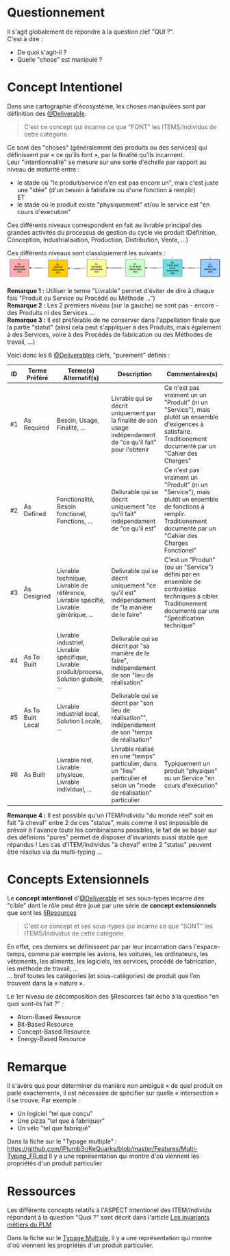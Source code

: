 Questionnement
==
Il s'agit globalement de répondre à la question clef "QUI ?".   
C'est à dire :
* De quoi s'agit-il ? 
* Quelle "chose" est manipulé ?

Concept Intentionel
==
Dans une cartographie d'écosystème, les choses manipulées sont par définition des <a href="https://github.com/iPlumb3r/EcosystemMapping/blob/master/1_Semantic/Conceptionary/%40Deliverable.md">@Deliverable</a>.

> C'est ce concept qui incarne ce que "FONT" les ITEMS/Individus de cette catégorie.

Ce sont des "choses" (généralement des produits ou des services) qui définissent par « ce qu’ils font », par la finalité qu’ils incarnent.   
Leur "intentionnalité" se mesure sur une sorte d'échelle par rapport au niveau de maturité entre :
* le stade où "le produit/service n'en est pas encore un", mais c'est juste une "idée" (d'un besoin à fatisfaire ou d'une fonction à remplir)   
ET
* le stade où le produit existe "physiquement" et/ou le service est "en cours d'execution"

Ces différents niveaux correspondent en fait au livrable principal des grandes activités du processus de gestion du cycle vie produit (Définition, Conception, Industrialisation, Production, Distribution, Vente, …)

Ces différents niveaux sont classiquement les suivants :
![Ladder](https://github.com/iPlumb3r/EcosystemMapping/blob/master/images/Intention_Ladder_2020-05_19.png)

__Remarque 1 :__ Utiliser le terme "Livrable" permet d'éviter de dire à chaque fois "Produit ou Service ou Procédé ou Méthode ...")   
__Remarque 2 :__ Les 2 premiers niveau (sur la gauche) ne sont pas - encore - des Produits ni des Services ...     
__Remarque 3 :__ Il est préférable de ne conserver dans l'appellation finale que la partie "statut" (ainsi cela peut s'appliquer à des Produits, mais également à des Services, voire à des Procédés de fabrication ou des Méthodes de travail, ...)   

Voici donc les 6 <a href="https://github.com/iPlumb3r/EcosystemMapping/blob/master/1_Semantic/Conceptionary/%40Deliverable.md">@Deliverables</a> clefs, "purement" définis :   

<table>
    <thead>
        <tr>
            <th>ID</th>
            <th>Terme Préféré</th>
            <th>Terme(s) Alternatif(s)</th>
            <th>Description</th>
            <th>Commentaires(s)</th>
        </tr>
    </thead>
    <tbody>
        <tr>
            <td>#1</td>
            <td>As Required</td>
             <td>Besoin, Usage, Finalité, ...</td>
            <td>Livrable qui se décrit uniquement par la finalité de son usage indépendament de "ce qu'il fait" pour l'obtenir</td>
            <td>Ce n'est pas vraiment un un "Produit" (ni un "Service"), mais plutôt un ensemble d'exigences à satisfaire. Traditionement documenté par un "Cahier des Charges"</td>
        </tr>
        <tr>
            <td>#2</td>
            <td>As Defined</td>
             <td>Fonctionalité, Besoin fonctionel, Fonctions, ...</td>
            <td>Delivrable qui se décrit uniquement "ce qu'il fait" indépendament de "ce qu'il est"</td>
            <td>Ce n'est pas vraiment un "Produit" (ni un "Service"), mais plutôt un ensemble de fonctions à remplir. Traditionement documenté par un "Cahier des Charges Fonctionel"</td>
        </tr>
        <tr>
            <td>#3</td>
            <td>As Designed</td>
             <td>Livrable technique, Livrable de référence, Livrable spécifié, Livrable générique, ...</td>
            <td>Delivrable qui se décrit uniquement "ce qu'il est" indépendament de "la manière de le faire"</td>
            <td>C'est un "Produit" (ou un "Service") défini par en ensemble de contraintes techniques à cibler. Traditionement documenté par une "Spécification technique"</td>
        </tr>
        <tr>
            <td>#4</td>
            <td>As To Built</td>
             <td>Livrable industriel, Livrable spécifique, Livrable produit/process, Solution globale, ...</td>
            <td>Delivrable qui se décrit par "sa manière de le faire", indépendament de son "lieu de réalisation"</td>
            <td></td>
        </tr>
        <tr>
            <td>#5</td>
            <td>As To Built Local</td>
             <td>Livrable industriel local, Solution Locale, ...</td>
            <td>Delivrable qui se décrit par "son lieu de réalisation"", indépendament de son "temps de réalisation"</td>
            <td></td>
        </tr>
        <tr>
            <td>#6</td>
            <td>As Built</td>
             <td>Livrable réel, Livrable physique, Livrable individual, ...</td>
            <td>Livrable réalisé en une "temps" particulier, dans un "lieu" particulier et selon un "mode de réalisation"  particulier</td>
            <td>Typiquement un produit "physique" ou un Service "en cours d'exécution"</td>
        </tr>
    </tbody>
</table>

__Remarque 4 :__ Il est possible qu'un ITEM/Individu "du monde réel" soit en fait "à cheval" entre 2 de ces "status", mais comme il est impossible de prévoir à l'avance toute les combinaisons possibles, le fait de se baser sur des définions "pures" permet de disposer d'invariants aussi stable que répandus ! Les cas d'ITEM/Individus "à cheval" entre 2 "status" peuvent être résolus via du multi-typing ...

Concepts Extensionnels
==
Le __concept intentionel__ d'<a href="https://github.com/iPlumb3r/EcosystemMapping/blob/master/1_Semantic/Conceptionary/%40Deliverable.md">@Deliverable</a> et ses sous-types incarne des "cible" dont le rôle peut être joué par une série de __concept extensionnels__ que sont les <a href="https://github.com/iPlumb3r/EcosystemMappingModel/blob/master/1_Semantic/Conceptionary/%C2%A7Resource.md">§Resources</a> 

> C'est ce concept et ses sous-types qui incarne ce que "SONT" les ITEMS/Individus de cette catégorie.

En effet, ces derniers se définissent par par leur incarnation dans l'espace-temps, comme par exemple les avions, les voitures, les ordinateurs, les vêtements, les aliments, les logiciels, les services, procédé de fabrication, les méthode de travail, ...   
... bref toutes les catégories (et sous-catégories) de produit que l’on trouvent dans la « nature ».

Le 1er niveau de décomposition des §Resources fait écho à la question "en quoi sont-ils fait ?" :
* Atom-Based Resource
* Bit-Based Resource
* Concept-Based Resource
* Energy-Based Resource

Remarque
==
Il s'avère que pour déterminer de manière non ambiguë « de quel produit on parle exactement», il est nécessaire de spécifier sur quelle « intersection » il se trouve. Par exemple :
* Un logiciel "tel que conçu"
* Une pizza "tel que à fabriquer"
* Un vélo "tel que fabriqué"


Dans la fiche sur le "Typage multiple" : https://github.com/iPlumb3r/KeQuarks/blob/master/Features/Multi-Typing_FR.md
Il y a une représentation qui montre d'où viennent les propriétés d'un produit particulier

Ressources
==
Les différents concepts relatifs à l'ASPECT intentionel des ITEM/Individu répondant à la question "Quoi ?" sont décrit dans l'article <a href="https://www.linkedin.com/pulse/les-invariants-m%C3%A9tiers-du-plm-bernard-chabot/">Les invariants métiers du PLM</a>


Dans la fiche sur le <a href="https://github.com/iPlumb3r/KeQuarks/blob/master/Features/Multi-Typing_FR.md">Typage Multiple</a>, il y a une représentation qui montre d'où viennent les propriétés d'un produit particulier.



